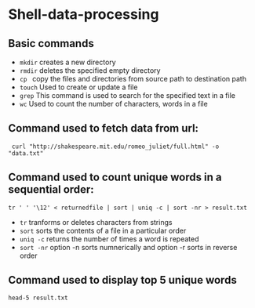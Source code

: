 # Shell-data-processing 

## Basic commands 
 
- ``` mkdir ``` creates a new directory
- ``` rmdir ``` deletes the specified empty directory
- ``` cp  ```  copy the files and directories from source path to destination path
- ``` touch ``` Used to create or update a file
- ``` grep ``` This command is used to search for the specified text in a file
- ``` wc ``` Used to count the number of characters, words in a file

## Command used to fetch data from url:

```  curl "http://shakespeare.mit.edu/romeo_juliet/full.html" -o "data.txt" ```

## Command used to count unique words in a sequential order:

``` tr ' ' '\12' < returnedfile | sort | uniq -c | sort -nr > result.txt ```  
- ``` tr ``` tranforms or deletes characters from strings  
- ``` sort ``` sorts  the contents of a file in a particular order  
- ``` uniq -c ```  returns the number of times a word is repeated  
- ``` sort -nr ``` option -n sorts numnerically and option -r sorts in reverse order  

## Command used to display top 5 unique words
```head-5 result.txt ```

